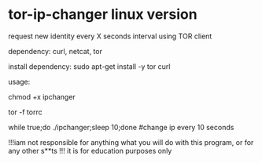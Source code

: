 # tor-ip-changer linux version
request new identity every X seconds interval using TOR client

dependency:   curl, netcat, tor

install dependency:   sudo apt-get install -y tor curl

usage:  

chmod +x ipchanger

tor -f torrc

while true;do ./ipchanger;sleep 10;done    #change ip every 10 seconds

!!!iam not responsible for anything what you will do with this program, or for any other s**ts !!!
it is for education purposes only
